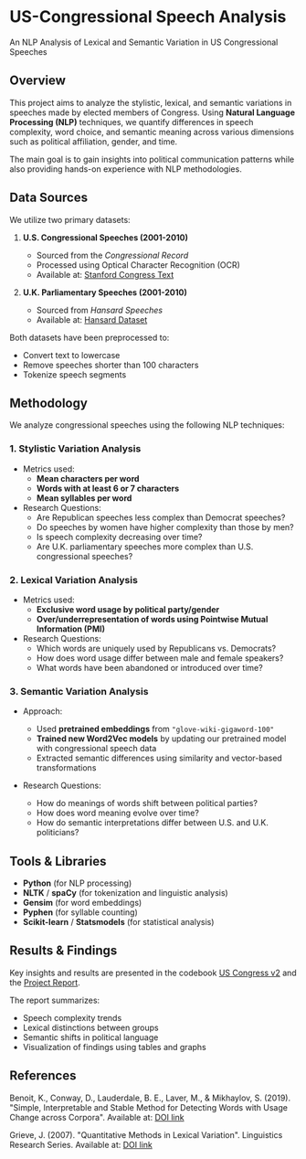 # US-Congressional Speech Analysis
An NLP Analysis of Lexical and Semantic Variation in US Congressional Speeches

## Overview
This project aims to analyze the stylistic, lexical, and semantic variations in speeches made by elected members of Congress. Using **Natural Language Processing (NLP)** techniques, we quantify differences in speech complexity, word choice, and semantic meaning across various dimensions such as political affiliation, gender, and time.

The main goal is to gain insights into political communication patterns while also providing hands-on experience with NLP methodologies.

## Data Sources
We utilize two primary datasets:

1. **U.S. Congressional Speeches (2001-2010)**  
   - Sourced from the *Congressional Record*  
   - Processed using Optical Character Recognition (OCR)  
   - Available at: [Stanford Congress Text](https://data.stanford.edu/congress_text)

2. **U.K. Parliamentary Speeches (2001-2010)**  
   - Sourced from *Hansard Speeches*  
   - Available at: [Hansard Dataset](https://evanodell.com/projects/datasets/hansard-data/)

Both datasets have been preprocessed to:
- Convert text to lowercase
- Remove speeches shorter than 100 characters
- Tokenize speech segments

## Methodology
We analyze congressional speeches using the following NLP techniques:

### **1. Stylistic Variation Analysis**
   - Metrics used:
     - **Mean characters per word**
     - **Words with at least 6 or 7 characters**
     - **Mean syllables per word**
   - Research Questions:
     - Are Republican speeches less complex than Democrat speeches?
     - Do speeches by women have higher complexity than those by men?
     - Is speech complexity decreasing over time?
     - Are U.K. parliamentary speeches more complex than U.S. congressional speeches?

### **2. Lexical Variation Analysis**
   - Metrics used:
     - **Exclusive word usage by political party/gender**
     - **Over/underrepresentation of words using Pointwise Mutual Information (PMI)**
   - Research Questions:
     - Which words are uniquely used by Republicans vs. Democrats?
     - How does word usage differ between male and female speakers?
     - What words have been abandoned or introduced over time?

### **3. Semantic Variation Analysis**
   - Approach:
      - Used **pretrained embeddings** from `"glove-wiki-gigaword-100"`
     - **Trained new Word2Vec models** by updating our pretrained model with congressional speech data
     - Extracted semantic differences using similarity and vector-based transformations
       
   - Research Questions:
     - How do meanings of words shift between political parties?
     - How does word meaning evolve over time?
     - How do semantic interpretations differ between U.S. and U.K. politicians?

## Tools & Libraries
- **Python** (for NLP processing)
- **NLTK** / **spaCy** (for tokenization and linguistic analysis)
- **Gensim** (for word embeddings)
- **Pyphen** (for syllable counting)
- **Scikit-learn** / **Statsmodels** (for statistical analysis)

## Results & Findings
Key insights and results are presented in the codebook [US Congress v2](./US%20Congress%20v2.ipynb) and the [Project Report](./analysis%20report.pdf).

The report summarizes:
- Speech complexity trends
- Lexical distinctions between groups
- Semantic shifts in political language
- Visualization of findings using tables and graphs

## References
Benoit, K., Conway, D., Lauderdale, B. E., Laver, M., & Mikhaylov, S. (2019). "Simple, Interpretable and Stable Method for Detecting Words with Usage Change across Corpora". Available at: [DOI link](https://doi.org/10.18653/v1/2020.acl-main.51)

Grieve, J. (2007). "Quantitative Methods in Lexical Variation". Linguistics Research Series. Available at: [DOI link](https://doi.org/10.1093/llc/fqm020)



